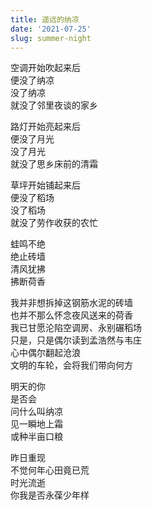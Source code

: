 ```yaml
---
title: 遥远的纳凉
date: '2021-07-25'
slug: summer-night
---
```


空调开始吹起来后  
便没了纳凉  
没了纳凉  
就没了邻里夜谈的家乡

路灯开始亮起来后  
便没了月光  
没了月光  
就没了思乡床前的清霜

草坪开始铺起来后  
便没了稻场  
没了稻场  
就没了劳作收获的农忙

蛙鸣不绝  
绝止砖墙  
清风犹拂  
拂断荷香

我并非想拆掉这钢筋水泥的砖墙  
也并不那么怀念夜风送来的荷香  
我已甘愿沦陷空调房、永别碾稻场  
只是，只是偶尔读到孟浩然与韦庄<!--# https://www.douban.com/note/808445220/ -->  
心中偶尔翻起沧浪  
文明的车轮，会将我们带向何方

明天的你  
是否会  
问什么叫纳凉  
见一瞬地上霜  
或种半亩口粮

昨日重现  
不觉何年心田竟已荒  
时光流逝  
你我是否永葆少年样

<!--# 物质生活越来越舒适，我们付出的代价是什么呢？人与人更加隔绝；我们不再孤单地思念谁；我们被生活绑架，饭来张口。我喜欢舒适的现代化生活吗？当然喜欢，毕竟我不是受虐狂。可另一方面，我也相信有得必有失、有失必有得。 -->
